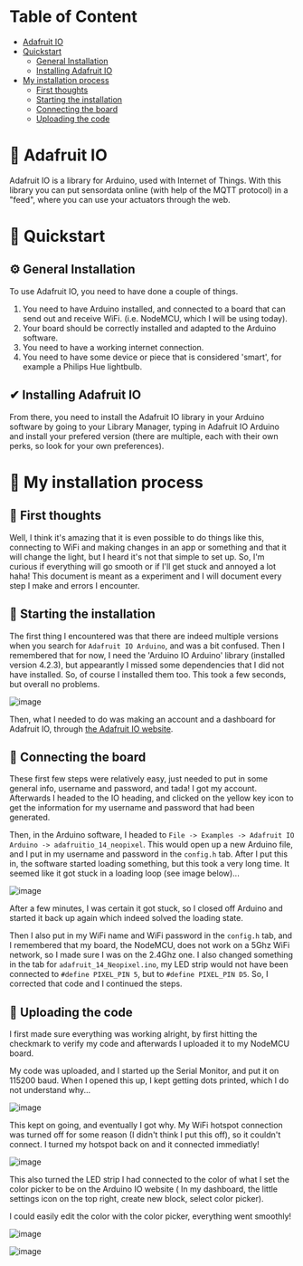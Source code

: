 # Table of Content

* [Adafruit IO](https://github.com/YaraPrins/iot#-adafruit-io)
* [Quickstart](https://github.com/YaraPrins/iot#-quickstart)
  * [General Installation](https://github.com/YaraPrins/iot#-general-installation)
  * [Installing Adafruit IO](https://github.com/YaraPrins/iot#-installing-adafruit-io)
* [My installation process](https://github.com/YaraPrins/iot#-my-installation-process)
  * [First thoughts](https://github.com/YaraPrins/iot#-first-thoughts)
  * [Starting the installation](https://github.com/YaraPrins/iot#-starting-the-installation)
  * [Connecting the board](https://github.com/YaraPrins/iot#-connecting-the-board)
  * [Uploading the code](https://github.com/YaraPrins/iot#-uploading-the-code)

# 🍉 Adafruit IO
Adafruit IO is a library for Arduino, used with Internet of Things. With this library you can put sensordata online (with help of the MQTT protocol) in a "feed", where you can use your actuators through the web.

# 📔 Quickstart

## ⚙ General Installation
To use Adafruit IO, you need to have done a couple of things.

1. You need to have Arduino installed, and connected to a board that can send out and receive WiFi. (i.e. NodeMCU, which I will be using today).
2. Your board should be correctly installed and adapted to the Arduino software.
3. You need to have a working internet connection.
4. You need to have some device or piece that is considered 'smart', for example a Philips Hue lightbulb.

## ✔ Installing Adafruit IO
From there, you need to install the Adafruit IO library in your Arduino software by going to your Library Manager, typing in Adafruit IO Arduino and install your prefered version (there are multiple, each with their own perks, so look for your own preferences).

# 🙋 My installation process

## 💭 First thoughts
Well, I think it's amazing that it is even possible to do things like this, connecting to WiFi and making changes in an app or something and that it will change the light, but I heard it's not that simple to set up. So, I'm curious if everything will go smooth or if I'll get stuck and annoyed a lot haha!
This document is meant as a experiment and I will document every step I make and errors I encounter. 

## 💯 Starting the installation
The first thing I encountered was that there are indeed multiple versions when you search for `Adafruit IO Arduino`, and was a bit confused. Then I remembered that for now, I need the 'Arduino IO Arduino' library (installed version 4.2.3), but appearantly I missed some dependencies that I did not have installed. So, of course I installed them too. This took a few seconds, but overall no problems.

![image](https://user-images.githubusercontent.com/27287809/194360253-2961a816-d477-4cdf-abbb-8b74e4ae0910.png)

Then, what I needed to do was making an account and a dashboard for Adafruit IO, through [the Adafruit IO website](https://io.adafruit.com/).

## 🔌 Connecting the board

These first few steps were relatively easy, just needed to put in some general info, username and password, and tada! I got my account. Afterwards I headed to the IO heading, and clicked on the yellow key icon to get the information for my username and password that had been generated. 

Then, in the Arduino software, I headed to `File -> Examples -> Adafruit IO Arduino -> adafruitio_14_neopixel`. This would open up a new Arduino file, and I put in my username and password in the `config.h` tab.
After I put this in, the software started loading something, but this took a very long time. It seemed like it got stuck in a loading loop (see image below)...

![image](https://user-images.githubusercontent.com/27287809/194363778-35f60e22-57d1-4182-8580-c1f1443206ec.png)

After a few minutes, I was certain it got stuck, so I closed off Arduino and started it back up again which indeed solved the loading state.

Then I also put in my WiFi name and WiFi password in the `config.h` tab, and I remembered that my board, the NodeMCU, does not work on a 5Ghz WiFi network, so I made sure I was on the 2.4Ghz one.
I also changed something in the tab for `adafruit_14_Neopixel.ino`, my LED strip would not have been connected to `#define PIXEL_PIN 5`, but to `#define PIXEL_PIN D5`. So, I corrected that code and I continued the steps.

## 💾 Uploading the code
I first made sure everything was working alright, by first hitting the checkmark to verify my code and afterwards I uploaded it to my NodeMCU board.

My code was uploaded, and I started up the Serial Monitor, and put it on 115200 baud. When I opened this up, I kept getting dots printed, which I do not understand why...

![image](https://user-images.githubusercontent.com/27287809/194366731-4829c426-ca40-4de0-85c8-999f56688f31.png)

This kept on going, and eventually I got why. My WiFi hotspot connection was turned off for some reason (I didn't think I put this off), so it couldn't connect. I turned my hotspot back on and it connected immediatly!

![image](https://user-images.githubusercontent.com/27287809/194367331-174ec7d2-29da-4704-acb8-48d5f6d55070.png)

This also turned the LED strip I had connected to the color of what I set the color picker to be on the Arduino IO website ( In my dashboard, the little settings icon on the top right, create new block, select color picker).

I could easily edit the color with the color picker, everything went smoothly!

![image](https://user-images.githubusercontent.com/27287809/194368530-df1ba421-dbe4-4581-92c4-a739256ad168.png)

![image](https://user-images.githubusercontent.com/27287809/194368410-c5b7251a-a5ab-4e8a-a092-c58fc611382d.png)




